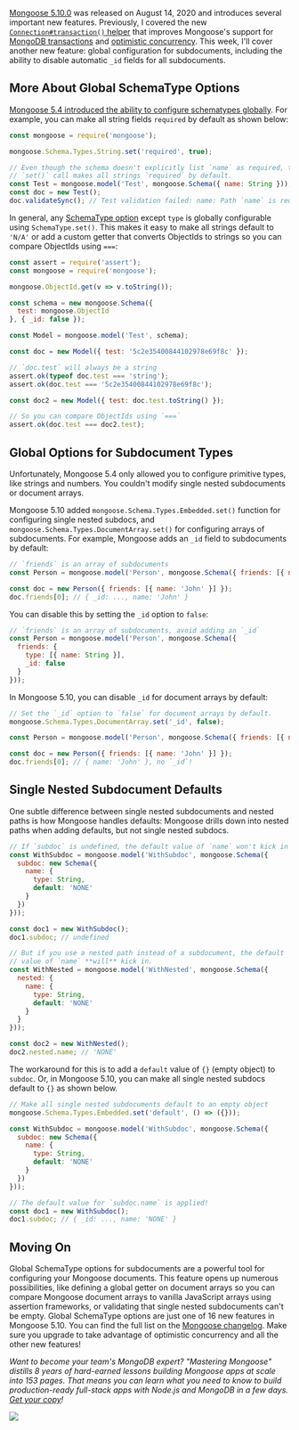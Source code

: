 [Mongoose 5.10.0](https://github.com/Automattic/mongoose/blob/master/History.md#5100--2020-08-14) was released on August 14, 2020 and introduces several important new features. Previously, I covered the new [`Connection#transaction()` helper](/whats-new-in-mongoose-5-10-improved-transactions.html) that improves Mongoose's support for [MongoDB transactions](/a-node-js-perspective-on-mongodb-4-transactions.html) and [optimistic concurrency](/whats-new-in-mongoose-5-10-optimistic-concurrency.html). This week, I'll cover another new feature: global configuration
for subdocuments, including the ability to disable automatic `_id` fields for all subdocuments.

More About Global SchemaType Options
------------------------------------

[Mongoose 5.4 introduced the ability to configure schematypes globally](/whats-new-in-mongoose-54-global-schematype-configuration.html). For example, you can make all string fields `required`
by default as shown below:

```javascript
const mongoose = require('mongoose');

mongoose.Schema.Types.String.set('required', true);

// Even though the schema doesn't explicitly list `name` as required, the above
// `set()` call makes all strings `required` by default.
const Test = mongoose.model('Test', mongoose.Schema({ name: String }));
const doc = new Test();
doc.validateSync(); // Test validation failed: name: Path `name` is required
```

In general, any [SchemaType option](https://mongoosejs.com/docs/schematypes.html#schematype-options) except `type` is
globally configurable using `SchemaType.set()`. This makes it easy to make all strings default to `'N/A'` or add a custom
getter that converts ObjectIds to strings so you can compare ObjectIds using `===`:

```javascript
const assert = require('assert');
const mongoose = require('mongoose');

mongoose.ObjectId.get(v => v.toString());

const schema = new mongoose.Schema({
  test: mongoose.ObjectId
}, { _id: false });

const Model = mongoose.model('Test', schema);

const doc = new Model({ test: '5c2e35400844102978e69f8c' });

// `doc.test` will always be a string
assert.ok(typeof doc.test === 'string');
assert.ok(doc.test === '5c2e35400844102978e69f8c');

const doc2 = new Model({ test: doc.test.toString() });

// So you can compare ObjectIds using `===`
assert.ok(doc.test === doc2.test);
```

Global Options for Subdocument Types
-----------------------------------

Unfortunately, Mongoose 5.4 only allowed you to configure primitive types, like strings and numbers. You couldn't modify
single nested subdocuments or document arrays.

Mongoose 5.10 added `mongoose.Schema.Types.Embedded.set()` function for configuring single nested subdocs, and `mongoose.Schema.Types.DocumentArray.set()` for configuring arrays of subdocuments. For example, Mongoose adds an `_id`
field to subdocuments by default:

```javascript
// `friends` is an array of subdocuments
const Person = mongoose.model('Person', mongoose.Schema({ friends: [{ name: String }] }));

const doc = new Person({ friends: [{ name: 'John' }] });
doc.friends[0]; // { _id: ..., name: 'John' }
```

You can disable this by setting the `_id` option to `false`:

```javascript
// `friends` is an array of subdocuments, avoid adding an `_id`
const Person = mongoose.model('Person', mongoose.Schema({
  friends: {
    type: [{ name: String }],
    _id: false
  }
}));
```

In Mongoose 5.10, you can disable `_id` for document arrays by default:

```javascript
// Set the `_id` option to `false` for document arrays by default.
mongoose.Schema.Types.DocumentArray.set('_id', false);

const Person = mongoose.model('Person', mongoose.Schema({ friends: [{ name: String }] }));

const doc = new Person({ friends: [{ name: 'John' }] });
doc.friends[0]; // { name: 'John' }, no `_id`!
```

Single Nested Subdocument Defaults
--------------------------

One subtle difference between single nested subdocuments and nested paths is how Mongoose handles defaults: Mongoose
drills down into nested paths when adding defaults, but not single nested subdocs.

```javascript
// If `subdoc` is undefined, the default value of `name` won't kick in
const WithSubdoc = mongoose.model('WithSubdoc', mongoose.Schema({
  subdoc: new Schema({
    name: {
      type: String,
      default: 'NONE'
    }
  })
}));

const doc1 = new WithSubdoc();
doc1.subdoc; // undefined

// But if you use a nested path instead of a subdocument, the default
// value of `name` **will** kick in.
const WithNested = mongoose.model('WithNested', mongoose.Schema({
  nested: {
    name: {
      type: String,
      default: 'NONE'
    }
  }
}));

const doc2 = new WithNested();
doc2.nested.name; // 'NONE'
```

The workaround for this is to add a `default` value of `{}` (empty object) to `subdoc`. Or, in Mongoose 5.10, you can
make all single nested subdocs default to `{}` as shown below.

```javascript
// Make all single nested subdocuments default to an empty object
mongoose.Schema.Types.Embedded.set('default', () => ({}));

const WithSubdoc = mongoose.model('WithSubdoc', mongoose.Schema({
  subdoc: new Schema({
    name: {
      type: String,
      default: 'NONE'
    }
  })
}));

// The default value for `subdoc.name` is applied!
const doc1 = new WithSubdoc();
doc1.subdoc; // { _id: ..., name: 'NONE' }
```

Moving On
----------

Global SchemaType options for subdocuments are a powerful tool for configuring your Mongoose documents. This feature opens
up numerous possibilities, like defining a global getter on document arrays so you can compare Mongoose document arrays to vanilla JavaScript arrays using assertion frameworks, or validating that single nested subdocuments can't be empty. Global SchemaType options are just one of 16 new features in Mongoose 5.10.
You can find the full list on the [Mongoose changelog](https://github.com/Automattic/mongoose/blob/master/History.md#5100--2020-08-14). Make sure you upgrade to take advantage of optimistic concurrency and all the other new features!

_Want to become your team's MongoDB expert? "Mastering Mongoose" distills 8 years of hard-earned lessons building Mongoose apps at scale into 153 pages. That means you can learn what you need to know to build production-ready full-stack apps with Node.js and MongoDB in a few days. <a href="https://masteringjs.io/ebooks/mastering-mongoose">Get your copy</a>!_

<a href="https://masteringjs.io/ebooks/mastering-mongoose" class="async-await-banner">
  <img src="https://masteringjs.io/ebooks/mastering-mongoose-horizontal.png">
</a>
